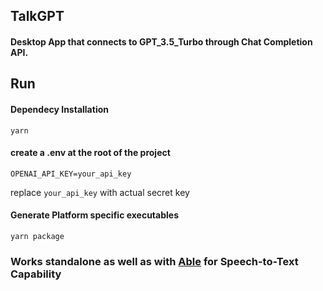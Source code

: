 ## TalkGPT 

#### Desktop App that connects to GPT_3.5_Turbo through Chat Completion API.


## Run

#### Dependecy Installation


    yarn

#### create a .env at the root of the project

    OPENAI_API_KEY=your_api_key

replace `your_api_key` with actual secret key

#### Generate Platform specific executables


    yarn package


### Works standalone as well as with [Able](https://github.com/umangrajpara13/Able) for Speech-to-Text Capability